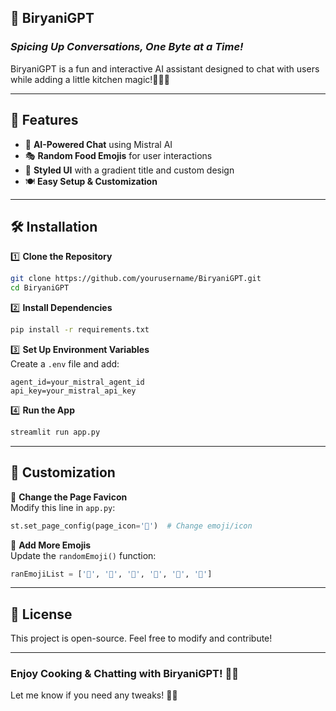 ## 🍛 BiryaniGPT  
### *Spicing Up Conversations, One Byte at a Time!*  

BiryaniGPT is a fun and interactive AI assistant designed to chat with users while adding a little kitchen magic!🧑‍🍳✨  

---

## 🚀 Features  
- 🤖 **AI-Powered Chat** using Mistral AI  
- 🎭 **Random Food Emojis** for user interactions  
- 🎨 **Styled UI** with a gradient title and custom design  
- 🍽️ **Easy Setup & Customization**  

---

## 🛠 Installation  

1️⃣ **Clone the Repository**  
```bash
git clone https://github.com/yourusername/BiryaniGPT.git
cd BiryaniGPT
```

2️⃣ **Install Dependencies**  
```bash
pip install -r requirements.txt
```
3️⃣ **Set Up Environment Variables**  
Create a `.env` file and add:  
```
agent_id=your_mistral_agent_id
api_key=your_mistral_api_key
```

4️⃣ **Run the App**  
```bash
streamlit run app.py
```

---

## 🎨 Customization  

🔹 **Change the Page Favicon**  
Modify this line in `app.py`:  
```python
st.set_page_config(page_icon='🍕')  # Change emoji/icon
```


🔹 **Add More Emojis**  
Update the `randomEmoji()` function:  
```python
ranEmojiList = ['🍔', '🍟', '🥑', '🍩', '🌮', '🍉']
```

---

## 📜 License  
This project is open-source. Feel free to modify and contribute!  

---

### **Enjoy Cooking & Chatting with BiryaniGPT!** 🍛🔥  

Let me know if you need any tweaks! 🚀💖

